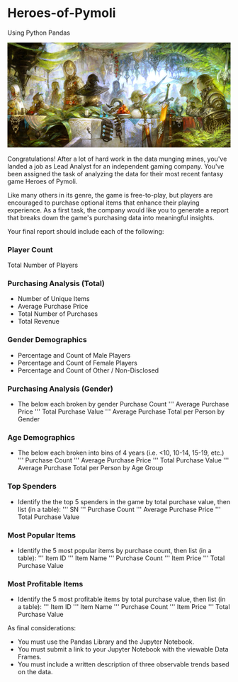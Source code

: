 # Heroes-of-Pymoli 
Using Python Pandas 

![HeroesofPymoli](https://github.com/GreciaWhite/Heroes-of-Pymoli/blob/master/Fantasy.jpg)


Congratulations! After a lot of hard work in the data munging mines, you've landed a job as Lead Analyst for an independent gaming company. You've been assigned the task of analyzing the data for their most recent fantasy game Heroes of Pymoli.

Like many others in its genre, the game is free-to-play, but players are encouraged to purchase optional items that enhance their playing experience. As a first task, the company would like you to generate a report that breaks down the game's purchasing data into meaningful insights.

Your final report should include each of the following:

### Player Count
Total Number of Players <br>

### Purchasing Analysis (Total) <br>
* Number of Unique Items
* Average Purchase Price
* Total Number of Purchases
* Total Revenue <br>

### Gender Demographics
* Percentage and Count of Male Players
* Percentage and Count of Female Players
* Percentage and Count of Other / Non-Disclosed <br>

### Purchasing Analysis (Gender)
* The below each broken by gender
    Purchase Count
''' Average Purchase Price
''' Total Purchase Value
''' Average Purchase Total per Person by Gender <br>

### Age Demographics
* The below each broken into bins of 4 years (i.e. <10, 10-14, 15-19, etc.)
''' Purchase Count
''' Average Purchase Price
''' Total Purchase Value
''' Average Purchase Total per Person by Age Group<br>

### Top Spenders
* Identify the the top 5 spenders in the game by total purchase value, then list (in a table):
''' SN
''' Purchase Count
''' Average Purchase Price
''' Total Purchase Value

### Most Popular Items
* Identify the 5 most popular items by purchase count, then list (in a table):
''' Item ID
''' Item Name
''' Purchase Count
''' Item Price
''' Total Purchase Value <br>

### Most Profitable Items
* Identify the 5 most profitable items by total purchase value, then list (in a table):
''' Item ID
''' Item Name
''' Purchase Count
''' Item Price
''' Total Purchase Value <br>
 
As final considerations: <br>

* You must use the Pandas Library and the Jupyter Notebook.
* You must submit a link to your Jupyter Notebook with the viewable Data Frames.
* You must include a written description of three observable trends based on the data.
